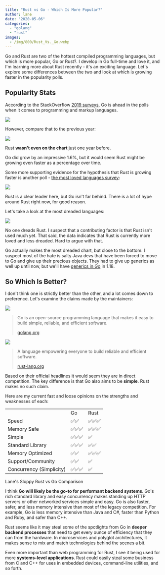 ```yaml
---
title: "Rust vs Go - Which Is More Popular?"
author: lane
date: "2020-05-06"
categories: 
  - "golang"
  - "rust"
images:
  - /img/800/Rust_Vs._Go.webp
---
```


Go and Rust are two of the hottest compiled programming languages, but which is more popular, Go or Rust?. I develop in Go full-time and love it, and I'm learning more about Rust recently - it's an exciting language. Let's explore some differences between the two and look at which is growing faster in the popularity polls.

## Popularity Stats

According to the StackOverflow [2019 surveys](https://insights.stackoverflow.com/survey/2019#technology-_-programming-scripting-and-markup-languages), Go is ahead in the polls when it comes to programming and markup languages.

![](/img/800/Screen-Shot-2020-05-05-at-8.07.37-PM-815x1024.png)

However, compare that to the previous year:

![](/img/800/Screen-Shot-2020-05-05-at-8.15.06-PM-880x1024.png)

Rust **wasn't even on the chart** just one year before.

Go did grow by an impressive 1.6%, but it would seem Rust might be growing even faster as a percentage over time.

Some more supporting evidence for the hypothesis that Rust is growing faster is another poll - [the most loved languages survey](https://insights.stackoverflow.com/survey/2019#technology-_-most-loved-dreaded-and-wanted-languages):

![](/img/800/Screen-Shot-2020-05-05-at-8.18.40-PM-747x1024.png)

Rust is a clear leader here, but Go isn't far behind. There is a lot of hype around Rust right now, for good reason.

Let's take a look at the most dreaded languages:

![](/img/800/Screen-Shot-2020-05-05-at-8.19.08-PM-725x1024.png)

No one dreads Rust. I suspect that a contributing factor is that Rust isn't used much yet. That said, the data indicates that Rust is currently more loved and less dreaded. Hard to argue with that.

Go actually makes the most dreaded chart, but close to the bottom. I suspect most of the hate is salty Java devs that have been forced to move to Go and give up their precious objects. They had to give up generics as well up until now, but we'll have [generics in Go](/golang/how-to-use-golangs-generics/) in 1.18.

## So Which Is Better?

I don't think one is strictly better than the other, and a lot comes down to preference. Let's examine the claims made by the maintainers:

![](/img/800/Golang-1024x578.png)

> Go is an open-source programming language that makes it easy to build simple, reliable, and efficient software.
> 
> [golang.org](https://golang.org/)

![](/img/800/rust-social.jpg)

> A language empowering everyone to build reliable and efficient software.
> 
> [rust-lang.org](https://www.rust-lang.org/)

Based on their official headlines it would seem they are in direct competition. The key difference is that Go also aims to be **simple**. Rust makes no such claim.

Here are my current fast and loose opinions on the strengths and weaknesses of each:


<div class="tablewrap">

|                          |     |      |
| ------------------------ | --- | ---- |
|                          | Go  | Rust |
| Speed                    | ✅✅  | ✅✅✅  |
| Memory Safe              | ✅✅✅ | ✅✅✅  |
| Simple                   | ✅✅✅ | ✅    |
| Standard Library         | ✅✅✅ | ✅✅   |
| Memory Optimized         | ✅✅  | ✅✅✅  |
| Support/Community        | ✅✅  | ✅    |
| Concurrency (Simplicity) | ✅✅✅ | ✅    |

</div>

Lane's Sloppy Rust vs Go Comparison

I think **Go will likely be the go-to for performant backend systems**. Go's rich standard library and easy concurrency makes standing up HTTP servers or other networked services simple and easy. Go is also faster, safer, and less memory intensive than most of the legacy competition. For example, Go is less memory intensive than Java and C#, faster than Python and Ruby, and safer than C++.

Rust seems like it may steal some of the spotlights from Go in **deeper backend processes** that need to get every ounce of efficiency that they can from the hardware. In microservices and polyglot architectures, it makes sense to mix and match technologies behind the scenes a bit.

Even more important than web programming for Rust, I see it being used for more **systems-level applications**. Rust could easily steal some business from C and C++ for uses in embedded devices, command-line utilities, and so forth.
